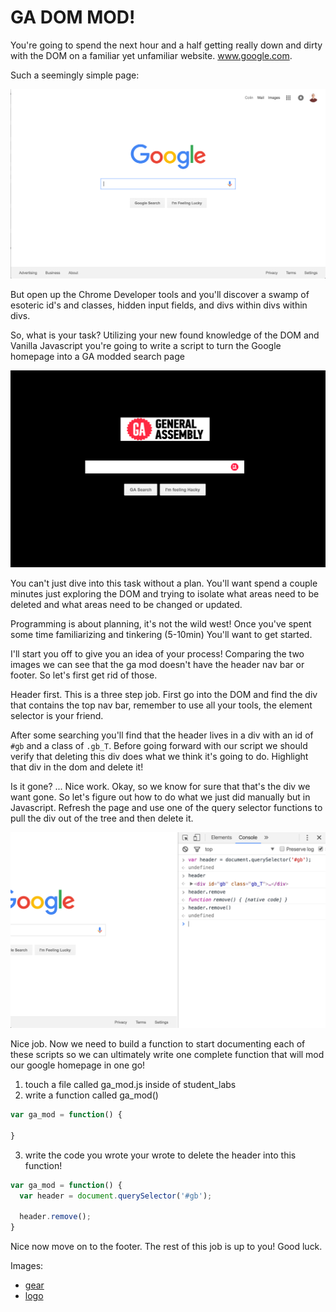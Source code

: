 # GA DOM MOD!

You're going to spend the next hour and a half getting really down and dirty with the DOM on a familiar yet unfamiliar website. www.google.com.

Such a seemingly simple page:

![](google.png)

But open up the Chrome Developer tools and you'll discover a swamp of esoteric id's and classes, hidden input fields, and divs within divs within divs.

So, what is your task? Utilizing your new found knowledge of the DOM and Vanilla Javascript you're going to write a script to turn the Google homepage into a GA modded search page

![](ga_google.png)

You can't just dive into this task without a plan. You'll want spend a couple minutes just exploring the DOM and trying to isolate what areas need to be deleted and what areas need to be changed or updated.

Programming is about planning, it's not the wild west! Once you've spent some time familiarizing and tinkering (5-10min) You'll want to get started.

I'll start you off to give you an idea of your process! Comparing the two images we can see that the ga mod doesn't have the header nav bar or footer. So let's first get rid of those.

Header first. This is a three step job. First go into the DOM and find the div that contains the top nav bar, remember to use all your tools, the element selector is your friend.

After some searching you'll find that the header lives in a div with an id of `#gb` and a class of `.gb_T`. Before going forward with our script we should verify that deleting this div does what we think it's going to do. Highlight that div in the dom and delete it!

Is it gone? ... Nice work. Okay, so we know for sure that that's the div we want gone. So let's figure out how to do what we just did manually but in Javascript. Refresh the page and use one of the query selector functions to pull the div out of the tree and then delete it.

![](deleted_header_script.png)

Nice job. Now we need to build a function to start documenting each of these scripts so we can ultimately write one complete function that will mod our google homepage in one go!

1. touch a file called ga_mod.js inside of student_labs
2. write a function called ga_mod()

```javascript
var ga_mod = function() {

}
```
3. write the code you wrote your wrote to delete the header into this function!

```javascript
var ga_mod = function() {
  var header = document.querySelector('#gb');

  header.remove();
}
```

Nice now move on to the footer. The rest of this job is up to you! Good luck.


Images:
- [gear](https://dl.dropboxusercontent.com/s/whkficbkox6t66a/Screen%20Shot%202016-01-24%20at%205.43.31%20PM.png)
- [logo](https://dl.dropboxusercontent.com/s/e2iqc2r53r6omzn/General_Assembly_logo.png)
